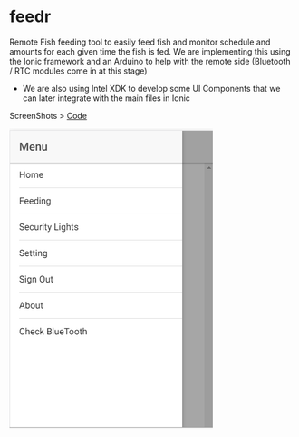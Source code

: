 # feedr
Remote Fish feeding tool to easily feed fish and monitor schedule and amounts for each given time the fish is fed. We are implementing this using the Ionic framework and an Arduino to help with the remote side (Bluetooth / RTC modules come in at this stage)

- We are also using Intel XDK to develop some UI Components that we can later integrate with the main files in Ionic


ScreenShots > <a href = "https://github.com/Kaminto/feedr/feedrUI/src/app/app.component.ts">Code</a>

![Side Menu](sidemenu.PNG "Side Menu")
